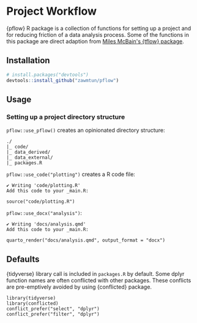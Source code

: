 # Project Workflow


<!-- badges: start -->

<!-- badges: end -->

\{pflow\} R package is a collection of functions for setting up a project and for reducing friction of a data analysis process. Some of the functions in this package are direct adaption from [Miles McBain's {tflow} package](https://github.com/MilesMcBain/tflow/tree/master).

## Installation

``` r
# install.packages("devtools")
devtools::install_github("zawmtun/pflow")
```

## Usage

### Setting up a project directory structure

`pflow::use_pflow()` creates an opinionated directory structure:

```
./
|_ code/
|_ data_derived/
|_ data_external/
|_ packages.R
```

`pflow::use_code("plotting")` creates a R code file:

```
✔ Writing 'code/plotting.R'
Add this code to your _main.R:

source("code/plotting.R")
```

`pflow::use_docx("analysis")`:

```
✔ Writing 'docs/analysis.qmd'
Add this code to your _main.R:

quarto_render("docs/analysis.qmd", output_format = "docx")
```

## Defaults

\{tidyverse\} library call is included in `packages.R` by default. Some dplyr function names are often conflicted with other packages. These conflicts are pre-emptively avoided by using \{conflicted\} package.

```
library(tidyverse)
library(conflicted)
conflict_prefer("select", "dplyr")
conflict_prefer("filter", "dplyr")
```
